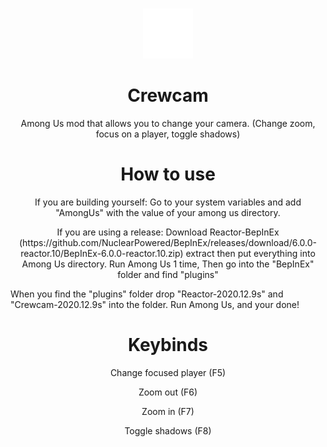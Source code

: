 <br />
<p align="center">
  <a href="https://github.com/Lunar-Mods/Crewcam/">
    <img src="crewcam.png" alt="Logo" width="80" height="80">
  </a>
        <h1 align="Center">Crewcam</h3>
        <p align="Center">Among Us mod that allows you to change your camera. (Change zoom, focus on a player, toggle shadows)</p> 
        <h1 align="Center">How to use</h3>
        <p align="Center">If you are building yourself: Go to your system variables and add "AmongUs" with the value of your among us directory.</p> 
        <p align="Center">If you are using a release: Download Reactor-BepInEx (https://github.com/NuclearPowered/BepInEx/releases/download/6.0.0-reactor.10/BepInEx-6.0.0-reactor.10.zip) extract then put everything into Among Us directory. Run Among Us 1 time, Then go into the "BepInEx" folder and find "plugins"</p>
        <p>When you find the "plugins" folder drop "Reactor-2020.12.9s" and "Crewcam-2020.12.9s" into the folder. Run Among Us, and your done!</p>
        <h1 align="Center">Keybinds</h3>
        <p align="Center">Change focused player (F5)</p> 
        <p align="Center">Zoom out (F6)</p> 
        <p align="Center">Zoom in (F7)</p> 
        <p align="Center">Toggle shadows (F8)</p> 
</p>
